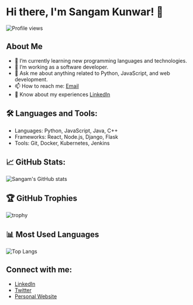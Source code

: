 # Hi there, I'm Sangam Kunwar! 👋

![Profile views](https://gpvc.arturio.dev/sangamkunwar)

## About Me

- 🌱 I’m currently learning new programming languages and technologies.
- 💼 I’m working as a software developer.
- 💬 Ask me about anything related to Python, JavaScript, and web development.
- 📫 How to reach me: [Email](mailto:sangamkunwar48@gmail.com)
- 📄 Know about my experiences [LinkedIn](https://www.linkedin.com/in/sangamkunwar/)

## 🛠️ Languages and Tools:

- Languages: Python, JavaScript, Java, C++
- Frameworks: React, Node.js, Django, Flask
- Tools: Git, Docker, Kubernetes, Jenkins

## 📈 GitHub Stats:

![Sangam's GitHub stats](https://github-readme-stats.vercel.app/api?username=sangamkunwar&show_icons=true&theme=radical)

## 🏆 GitHub Trophies

![trophy](https://github-profile-trophy.vercel.app/?username=sangamkunwar&theme=onedark)

## 📊 Most Used Languages

![Top Langs](https://github-readme-stats.vercel.app/api/top-langs/?username=sangamkunwar&langs_count=8&theme=radical)

## Connect with me:

- [LinkedIn](https://www.linkedin.com/in/sangamkunwar/)
- [Twitter](https://twitter.com/sangamkunwar)
- [Personal Website](https://sangamkunwarportfolio.netlify.app)

